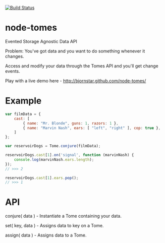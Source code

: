 [![Build Status](https://travis-ci.org/bjornstar/node-tomes.png)](https://travis-ci.org/bjornstar/node-tomes)

node-tomes
=========

Evented Storage Agnostic Data API

Problem: You've got data and you want to do something whenever it changes.

Access and modify your data through the Tomes API and you'll get change events.

Play with a live demo here - http://bjornstar.github.com/node-tomes/

Example
=======
```javascript
var filmData = {
	cast: [
		{ name: "Mr. Blonde", guns: 1, razors: 1 },
		{ name: "Marvin Nash", ears: [ "left", "right" ], cop: true },
	]
};

var reservoirDogs = Tome.conjure(filmData);

reservoirDogs.cast[1].on('signal', function (marvinNash) {
	console.log(marvinNash.ears.length);
});
// >>> 2

reservoirDogs.cast[1].ears.pop();
// >>> 1
```

API
===

conjure( data ) - Instantiate a Tome containing your data.

set( key, data ) - Assigns data to key on a Tome.

assign( data ) - Assigns data to a Tome.
